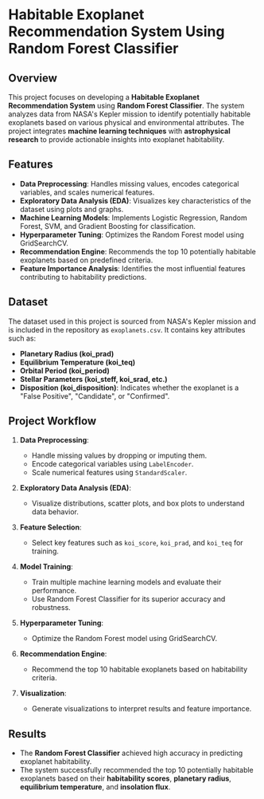 # Habitable Exoplanet Recommendation System Using Random Forest Classifier

## Overview
This project focuses on developing a **Habitable Exoplanet Recommendation System** using **Random Forest Classifier**. The system analyzes data from NASA's Kepler mission to identify potentially habitable exoplanets based on various physical and environmental attributes. The project integrates **machine learning techniques** with **astrophysical research** to provide actionable insights into exoplanet habitability.

## Features
- **Data Preprocessing**: Handles missing values, encodes categorical variables, and scales numerical features.
- **Exploratory Data Analysis (EDA)**: Visualizes key characteristics of the dataset using plots and graphs.
- **Machine Learning Models**: Implements Logistic Regression, Random Forest, SVM, and Gradient Boosting for classification.
- **Hyperparameter Tuning**: Optimizes the Random Forest model using GridSearchCV.
- **Recommendation Engine**: Recommends the top 10 potentially habitable exoplanets based on predefined criteria.
- **Feature Importance Analysis**: Identifies the most influential features contributing to habitability predictions.

## Dataset
The dataset used in this project is sourced from NASA's Kepler mission and is included in the repository as `exoplanets.csv`. It contains key attributes such as:
- **Planetary Radius (koi_prad)**
- **Equilibrium Temperature (koi_teq)**
- **Orbital Period (koi_period)**
- **Stellar Parameters (koi_steff, koi_srad, etc.)**
- **Disposition (koi_disposition)**: Indicates whether the exoplanet is a "False Positive", "Candidate", or "Confirmed".

## Project Workflow
1. **Data Preprocessing**:
   - Handle missing values by dropping or imputing them.
   - Encode categorical variables using `LabelEncoder`.
   - Scale numerical features using `StandardScaler`.

2. **Exploratory Data Analysis (EDA)**:
   - Visualize distributions, scatter plots, and box plots to understand data behavior.

3. **Feature Selection**:
   - Select key features such as `koi_score`, `koi_prad`, and `koi_teq` for training.

4. **Model Training**:
   - Train multiple machine learning models and evaluate their performance.
   - Use Random Forest Classifier for its superior accuracy and robustness.

5. **Hyperparameter Tuning**:
   - Optimize the Random Forest model using GridSearchCV.

6. **Recommendation Engine**:
   - Recommend the top 10 habitable exoplanets based on habitability criteria.

7. **Visualization**:
   - Generate visualizations to interpret results and feature importance.

## Results
- The **Random Forest Classifier** achieved high accuracy in predicting exoplanet habitability.
- The system successfully recommended the top 10 potentially habitable exoplanets based on their **habitability scores**, **planetary radius**, **equilibrium temperature**, and **insolation flux**.
